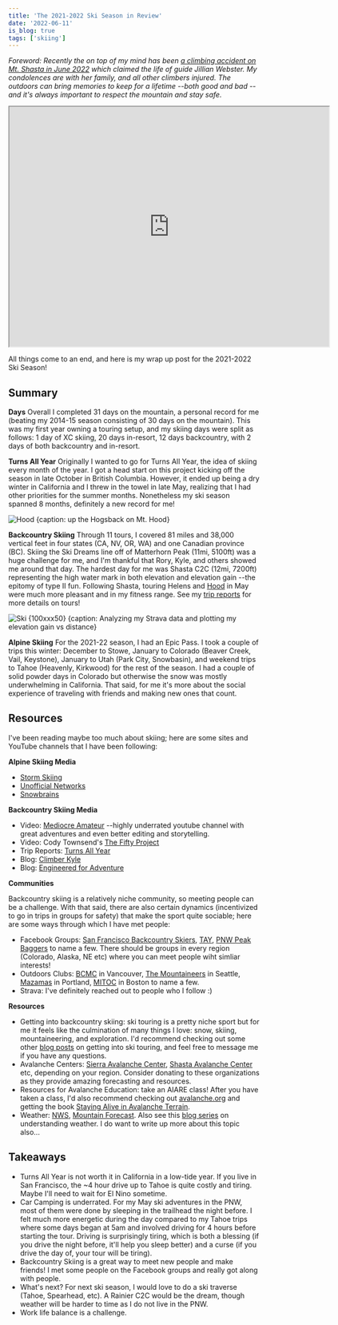 ```yaml
---
title: 'The 2021-2022 Ski Season in Review'
date: '2022-06-11'
is_blog: true
tags: ['skiing']
---
```


*Foreword: Recently the on top of my mind has been [a climbing accident on Mt. Shasta in June 2022](https://www.sfchronicle.com/travel/article/Perfect-storm-on-Mount-Shasta-leaves-guide-17225281.php) which claimed the life of guide Jillian Webster. My condolences are with her family, and all other climbers injured. The outdoors can bring memories to keep for a lifetime --both good and bad --and it's always important to respect the mountain and stay safe.*

<center><iframe src="https://www.google.com/maps/d/embed?mid=1Ed_4gP204IyV6j-rJf0L7A9uDUCYFQw&ehbc=2E312F" width="640" height="480"></iframe></center>

All things come to an end, and here is my wrap up post for the 2021-2022 Ski Season! 

## Summary

**Days** Overall I completed 31 days on the mountain, a personal record for me (beating my 2014-15 season consisting of 30 days on the mountain). This was my first year owning a touring setup, and my skiing days were split as follows: 1 day of XC skiing, 20 days in-resort, 12 days backcountry, with 2 days of both backcountry and in-resort.

**Turns All Year** Originally I wanted to go for Turns All Year, the idea of skiing every month of the year. I got a head start on this project kicking off the season in late October in British Columbia. However, it ended up being a dry winter in California and I threw in the towel in late May, realizing that I had other priorities for the summer months. Nonetheless my ski season spanned 8 months, definitely a new record for me!

![Hood {caption: up the Hogsback on Mt. Hood}](https://lh3.googleusercontent.com/pw/AM-JKLW9jgSeTXmoKlA1sXEa0aCuTnxn-H3CvPlwwfLveTFd39YOq8-Mv2QWdvlK4q7V24l71txV9PLmacxkLjQOpiRlonl5lYI4deK778RIzuhMnUtc-v5Su42OlMoFdfCfz7mVkFOuDqjHtYTBqda7LjprHA=w758-h1009-no)

**Backcountry Skiing** Through 11 tours, I covered 81 miles and 38,000 vertical feet in four states (CA, NV, OR, WA) and one Canadian province (BC).
Skiing the Ski Dreams line off of Matterhorn Peak (11mi, 5100ft) was a huge challenge for me, and I'm thankful that Rory, Kyle, and others showed me around that day. The hardest day for me was Shasta C2C (12mi, 7200ft) representing the high water mark in both elevation and elevation gain --the epitomy of type II fun. Following Shasta, touring Helens and [Hood](/posts/mt-hood) in May were much more pleasant and in my fitness range. See my [trip reports](/posts/trip-reports) for more details on tours!

![Ski {100xxx50} {caption: Analyzing my Strava data and plotting my elevation gain vs distance}](/images/bc_ski_plot.png)

**Alpine Skiing** For the 2021-22 season, I had an Epic Pass. I took a couple of trips this winter: December to Stowe, January to Colorado (Beaver Creek, Vail, Keystone), January to Utah (Park City, Snowbasin), and weekend trips to Tahoe (Heavenly, Kirkwood) for the rest of the season.
I had a couple of solid powder days in Colorado but otherwise the snow was mostly underwhelming in California. That said, for me it's more about the social experience of traveling with friends and making new ones that count.

## Resources

I've been reading maybe too much about skiing; here are some sites and YouTube channels that I have been following:

**Alpine Skiing Media** 
- [Storm Skiing](https://www.stormskiing.com/)
- [Unofficial Networks](https://unofficialnetworks.com/)
- [Snowbrains](https://snowbrains.com/)

**Backcountry Skiing Media**
- Video: [Mediocre Amateur](https://www.facebook.com/groups/turnsallyear) --highly underrated youtube channel with great adventures and even better editing and storytelling.
- Video: Cody Townsend's [The Fifty Project](https://www.youtube.com/c/CodyTownsend)
- Trip Reports: [Turns All Year](https://turns-all-year.com/)
- Blog: [Climber Kyle](https://climberkyle.com/)
- Blog: [Engineered for Adventure](https://engineeredforadventure.com/)

**Communities**

Backcountry skiing is a relatively niche community, so meeting people can be a challenge. With that said, there are also certain dynamics (incentivized to go in trips in groups for safety) that make the sport quite sociable; here are some ways through which I have met people:

- Facebook Groups: [San Francisco Backcountry Skiers](https://www.facebook.com/groups/1150152011668361), [TAY](https://www.facebook.com/groups/turnsallyear), [PNW Peak Baggers](https://www.facebook.com/groups/209335589972834) to name a few. There should be groups in every region (Colorado, Alaska, NE etc) where you can meet people wiht simliar interests!
- Outdoors Clubs: [BCMC](https://bcmc.ca/) in Vancouver, [The Mountaineers](https://www.mountaineers.org/) in Seattle, [Mazamas](https://mazamas.org/) in Portland, [MITOC](https://mitoc.mit.edu/) in Boston to name a few.
- Strava: I've definitely reached out to people who I follow :)

**Resources**
- Getting into backcountry skiing: ski touring is a pretty niche sport but for me it feels like the culmination of many things I love: snow, skiing, mountaineering, and exploration. I'd recommend checking out some other [blog posts](https://climberkyle.com/2021/01/25/so-you-want-to-learn-to-backcountry-ski/) on getting into ski touring, and feel free to message me if you have any questions.
- Avalanche Centers: [Sierra Avalanche Center](https://www.sierraavalanchecenter.org/), [Shasta Avalanche Center](https://www.shastaavalanche.org/) etc, depending on your region. Consider donating to these organizations as they provide amazing forecasting and resources.
- Resources for Avalanche Education: take an AIARE class! After you have taken a class, I'd also recommend checking out [avalanche.org](http://avalanche.org/) and getting the book [Staying Alive in Avalanche Terrain](https://www.mountaineers.org/books/books/staying-alive-in-avalanche-terrain-3rd-edition).
- Weather: [NWS](https://www.weather.gov/), [Mountain Forecast](https://www.mountain-forecast.com/). Also see this [blog series](https://climberkyle.com/2021/11/03/weather-in-the-cascades/) on understanding weather. I do want to write up more about this topic also...

## Takeaways

- Turns All Year is not worth it in California in a low-tide year. If you live in San Francisco, the ~4 hour drive up to Tahoe is quite costly and tiring. Maybe I'll need to wait for El Nino sometime.
- Car Camping is underrated. For my May ski adventures in the PNW, most of them were done by sleeping in the trailhead the night before. I felt much more energetic during the day compared to my Tahoe trips where some days began at 5am and involved driving for 4 hours before starting the tour. Driving is surprisingly tiring, which is both a blessing (if you drive the night before, it'll help you sleep better) and a curse (if you drive the day of, your tour will be tiring).
- Backcountry Skiing is a great way to meet new people and make friends! I met some people on the Facebook groups and really got along with people.
- What's next? For next ski season, I would love to do a ski traverse (Tahoe, Spearhead, etc). A Rainier C2C would be the dream, though weather will be harder to time as I do not live in the PNW.
- Work life balance is a challenge.
